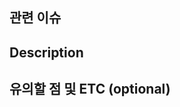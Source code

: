 ## 관련 이슈
<!-- 관련있는 이슈 번호(#000)을 적어주세요. -->

## Description
<!-- 작업 내용을 적어주세요. -->
<!-- 강조할 부분은 볼드체로 작성해 주세요. -->

## 유의할 점 및 ETC (optional)
<!-- 팀원이 유의해야할 변경 사항이나 로직 및 기타 사항이 생겼다면 적어주세요. -->
